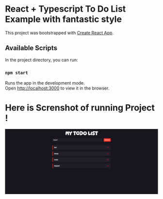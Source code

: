 # React + Typescript To Do List Example with fantastic style

This project was bootstrapped with [Create React App](https://github.com/facebook/create-react-app).

## Available Scripts

In the project directory, you can run:

### `npm start`

Runs the app in the development mode.\
Open [http://localhost:3000](http://localhost:3000) to view it in the browser.

# Here is Screnshot of running Project !

![todo list](https://github.com/BhumikP/todo_typescript/blob/master/public/ts_todo.png "Todo")

